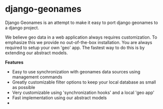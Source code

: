 # django-geonames

Django Geonames is an attempt to make it easy to port django geonames to a django project. 

We believe geo data in a web application always requires customization. To emphasize this we provide no out-of-the-box installation. You are always required to setup your own 'geo' app. The fastest way to do this is by extending our abstract models. 

__Features__

* Easy to use synchronization with geonames data sources using management commands
* Greatly customizable filter options to keep your local database as small as possible
* Very customizable using 'synchronization hooks' and a local 'geo app' 
* Fast implementation using our abstract models
* 
